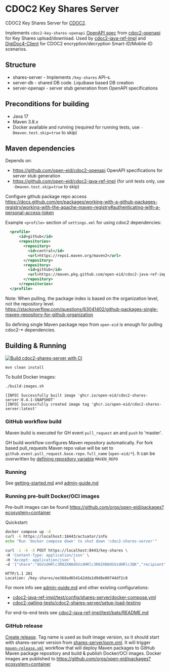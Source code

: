 # CDOC2 Key Shares Server

CDOC2 Key Shares Server for [CDOC2](https://open-eid.github.io/CDOC2/). 

Implements `cdoc2-key-shares-openapi` [OpenAPI spec](https://github.com/open-eid/cdoc2-openapi/blob/master/cdoc2-key-shares-openapi.yaml) from [cdoc2-openapi](https://github.com/open-eid/cdoc2-openapi/)
for Key Shares upload/download. Used by [cdoc2-java-ref-impl](https://github.com/open-eid/cdoc2-java-ref-impl) 
and [DigiDoc4-Client](https://github.com/open-eid/DigiDoc4-Client) for CDOC2 encryption/decryption Smart-ID/Mobile-ID scenarios.

## Structure

  - shares-server       - Implements `/key-shares` API-s. 
  - server-db           - shared DB code. Liquibase based DB creation
  - server-openapi      - server stub generation from OpenAPI specifications


## Preconditions for building
* Java 17
* Maven 3.8.x
* Docker available and running (required for running tests, use `-Dmaven.test.skip=true` to skip)

## Maven dependencies

Depends on:
* https://github.com/open-eid/cdoc2-openapi OpenAPI specifications for server stub generation
* https://github.com/open-eid/cdoc2-java-ref-impl (for unit tests only, use `-Dmaven.test.skip=true` to skip)

Configure github package repo access
https://docs.github.com/en/packages/working-with-a-github-packages-registry/working-with-the-apache-maven-registry#authenticating-with-a-personal-access-token

Example `<profile>` section of `settings.xml` for using cdoc2 dependencies:
```xml
  <profile>
      <id>github</id>
      <repositories>
        <repository>
          <id>central</id>
          <url>https://repo1.maven.org/maven2</url>
        </repository>
        <repository>
          <id>github</id>
          <url>https://maven.pkg.github.com/open-eid/cdoc2-java-ref-impl</url>
        </repository>
      </repositories>
  </profile>
```

Note: When pulling, the package index is based on the organization level, not the repository level.
https://stackoverflow.com/questions/63041402/github-packages-single-maven-repository-for-github-organization

So defining single Maven package repo from `open-eid` is enough for pulling cdoc2-* dependencies.

## Building & Running

[![Build cdoc2-shares-server with CI](https://github.com/open-eid/cdoc2-shares-server/actions/workflows/maven.yml/badge.svg)](https://github.com/open-eid/cdoc2-shares-server/actions/workflows/maven.yml)

```bash
mvn clean install
```

To build Docker images:
```bash
./build-images.sh
```
```
[INFO] Successfully built image 'ghcr.io/open-eid/cdoc2-shares-server:0.4.1-SNAPSHOT'
[INFO] Successfully created image tag 'ghcr.io/open-eid/cdoc2-shares-server:latest'
```

### GitHub workflow build

Maven build is executed for GH event `pull_request` an and `push` to 'master'.

GH build workflow configures Maven repository automatically. For fork based pull_requests
Maven repo value will be set to `github.event.pull_request.base.repo.full_name` (`open-eid/*`). It can be overwritten
by [defining repository variable](https://docs.github.com/en/actions/writing-workflows/choosing-what-your-workflow-does/variables#creating-configuration-variables-for-a-repository)
`MAVEN_REPO`


### Running

See [getting-started.md](getting-started.md) and  [admin-guide.md](admin-guide.md)

### Running pre-built Docker/OCI images

Pre-built images can be found <https://github.com/orgs/open-eid/packages?ecosystem=container>

Quickstart:
```bash
docker compose up -d
curl -k https://localhost:18443/actuator/info
echo "Run 'docker compose down' to shut down 'cdoc2-shares-server'"
```

```bash
curl -i -k -X POST https://localhost:8443/key-shares \
-H 'Content-Type: application/json' \
-H 'Accept: application/json' \
-d '{"share":"dGVzdHRlc3R0ZXN0dGVzdHRlc3R0ZXN0dGVzdHRlc3QK","recipient":"etsi/PNOEE-30303039914"}'
```
```
HTTP/1.1 201 
Location: /key-shares/ee368ad654142dda1d9d8e00744df2c8
```

For more info see [admin-guide.md](admin-guide.md) and other existing configurations:

* [cdoc2-java-ref-impl/test/config/shares-server/docker-compose.yml](https://github.com/open-eid/cdoc2-java-ref-impl/blob/master/test/config/shares-server/docker-compose.yml)
* [cdoc2-gatling-tests/cdoc2-shares-server/setup-load-testing](https://github.com/open-eid/cdoc2-gatling-tests/tree/master/cdoc2-shares-server/setup-load-testing)

For end-to-end tests see
[cdoc2-java-ref-impl/test/bats/README.md](https://github.com/open-eid/cdoc2-java-ref-impl/tree/master/test#running-smart-idmobile-id-tests-experimental)

### GitHub release

[Create release](https://docs.github.com/en/repositories/releasing-projects-on-github/managing-releases-in-a-repository#creating-a-release). Tag name is used as built image version, so it should start with shares-server version 
from [shares-server/pom.xml](shares-server/pom.xml).
It will trigger [`maven-release.yml`](.github/workflows/maven-release.yml) workflow that will deploy Maven packages to GitHub Maven package repository
and build & publish Docker/OCI images. Docker images are published to <https://github.com/orgs/open-eid/packages?ecosystem=container>

